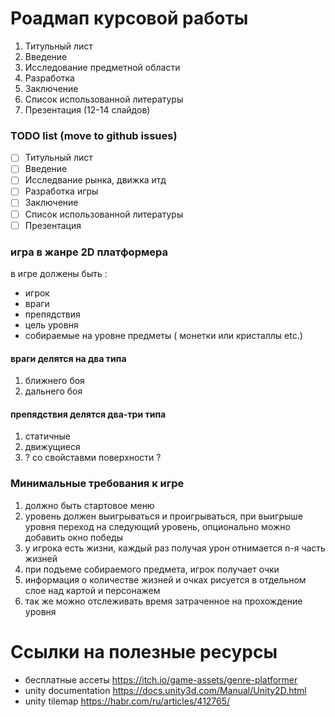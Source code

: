 # Роадмап курсовой работы 

1. Титульный лист
2. Введение
3. Исследование предметной области
4. Разработка
5. Заключение
6. Список использованной литературы 
7. Презентация (12-14 слайдов)

### TODO list (move to github issues)
- [ ] Титульный лист
- [ ] Введение 
- [ ] Исследвание рынка, движка итд  
- [ ] Разработка игры 
- [ ] Заключение
- [ ] Список использованной литературы
- [ ] Презентация 

### игра в жанре 2D платформера
в игре должены быть :
- игрок
- враги
- препядствия 
- цель уровня 
- собираемые на уровне предметы ( монетки или кристаллы etc.)

#### враги делятся на два типа 
1. ближнего боя
2. дальнего боя 

#### препядствия делятся два-три типа 

1. статичные 
2. движущиеся 
3. ? со свойставми поверхности ? 

### Минимальные требования к  игре 
1. должно быть стартовое меню
2. уровень должен выигрываться и проигрываться, при выигрыше уровня переход на следующий уровень, опционально можно добавить окно победы 
3. у игрока есть жизни, каждый раз получая урон отнимается n-я часть жизней 
4. при подъеме собираемого предмета, игрок получает очки 
5. информация о количестве жизней и очках рисуется в отдельном слое над картой и персонажем 
6. так же можно отслеживать время затраченное на прохождение уровня 



# Ссылки на полезные ресурсы 

- бесплатные ассеты https://itch.io/game-assets/genre-platformer 
- unity documentation https://docs.unity3d.com/Manual/Unity2D.html
- unity tilemap https://habr.com/ru/articles/412765/